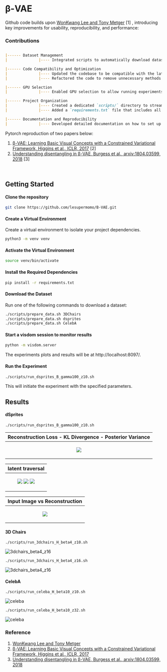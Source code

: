 # β-VAE
Github code builds upon [WonKwang Lee and Tony Metger] [1] , introducing key improvements for usability, reproducibility, and performance:

### Contributions
```markdown

|------ Dataset Management
|              |---- Integrated scripts to automatically download datasets (3DChairs and CelebA) with a single command.

|------ Code Compatibility and Optimization
|              |---- Updated the codebase to be compatible with the latest version of PyTorch, enhancing scalability and performance.
|              |---- Refactored the code to remove unnecessary methods and ensure smooth execution regardless of the working directory from which `main.py` is called.

|------ GPU Selection
|              |---- Enabled GPU selection to allow running experiments on specified GPUs, providing flexibility for multi-GPU environments.

|------ Project Organization
|              |---- Created a dedicated `scripts/` directory to streamline the setup and execution of experiments.
|              |---- Added a `requirements.txt` file that includes all project dependencies for easy environment setup.

|------ Documentation and Reproducibility
|              |---- Developed detailed documentation on how to set up the environment and reproduce experimental results.
```


Pytorch reproduction of two papers below:
1. [β-VAE: Learning Basic Visual Concepts with a Constrained Variational Framework, Higgins et al., ICLR, 2017] [2]
2.  [Understanding disentangling in β-VAE, Burgess et al., arxiv:1804.03599, 2018] [3]
<br>

## Getting Started 

#### Clone the repository

```bash
git clone https://github.com/lesupermomo/B-VAE.git
```

#### Create a Virtual Environment
Create a virtual environment to isolate your project dependencies.

```bash
python3 -m venv venv
```

#### Activate the Virtual Environment

```bash
source venv/bin/activate
```

#### Install the Required Dependencies

```bash
pip install -r requirements.txt
```

#### Download the Dataset
Run one of the following commands to download a dataset:

```bash
./scripts/prepare_data.sh 3DChairs
./scripts/prepare_data.sh dsprites
./scripts/prepare_data.sh CelebA
```

#### Start a visdom session to monitor results

```bash
python -m visdom.server
```
The experiments plots and results will be at http://localhost:8097/.

#### Run the Experiment

```bash
./scripts/run_dsprites_B_gamma100_z10.sh
```
This will initiate the experiment with the specified parameters.

## Results

#### dSprites
```
./scripts/run_dsprites_B_gamma100_z10.sh
```

| Reconstruction Loss - KL Divergence - Posterior Variance |
|-----------------------------|
| <p align="center"><img src="misc/dsprites_plot.png"></p> |

| latent traversal |
|-----------------------------|
| <p align="center"> <img src=misc/dsprites_traverse_ellipse.gif> <img src=misc/dsprites_traverse_heart.gif> <img src=misc/dsprites_traverse_random.gif> </p>|


| Input Image vs Reconstruction |
|-----------------------------|
| <p align="center"><img src="misc/dsprites_reconstruction.jpg"></p> |


#### 3D Chairs
```
./scripts/run_3dchairs_H_beta4_z10.sh
```
![3dchairs_beta4_z16](misc/3dchairs_H_beta4_z10_traverse.png)
```
./scripts/run_3dchairs_H_beta4_z16.sh
```
![3dchairs_beta4_z16](misc/3dchairs_H_beta4_z16_traverse.png)


#### CelebA
```
./scripts/run_celeba_H_beta10_z10.sh
```
![celeba](misc/celeba_H_beta10_z10_traverse.png)
```
./scripts/run_celeba_H_beta10_z32.sh
```
![celeba](misc/celeba_H_beta10_z32_traverse.png)



### Reference
1. [WonKwang Lee and Tony Metger]
2. [β-VAE: Learning Basic Visual Concepts with a Constrained Variational Framework, Higgins et al., ICLR, 2017]
3. [Understanding disentangling in β-VAE, Burgess et al., arxiv:1804.03599, 2018]


[β-VAE: Learning Basic Visual Concepts with a Constrained Variational Framework, Higgins et al., ICLR, 2017]: https://openreview.net/pdf?id=Sy2fzU9gl
[Understanding disentangling in β-VAE, Burgess et al., arxiv:1804.03599, 2018]: http://arxiv.org/abs/1804.03599
[WonKwang Lee and Tony Metger]: https://github.com/1Konny/Beta-VAE?tab=readme-ov-file
